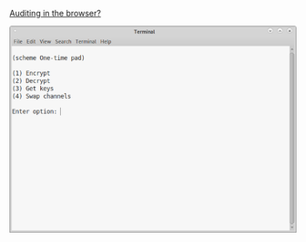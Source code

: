 [Auditing in the browser?](https://coliru.stacked-crooked.com/a/26a8dbf7cf86a4ea)

<p align="center">
  <img src="https://github.com/compromise-evident/schemeOTP/blob/main/Terminal.png">
</p>
